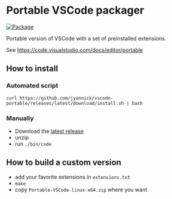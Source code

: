 # Portable VSCode packager

[![Package](https://github.com/jyannick/vscode-portable/actions/workflows/package.yml/badge.svg)](https://github.com/jyannick/vscode-portable/actions/workflows/package.yml)

Portable version of VSCode with a set of preinstalled extensions.

See https://code.visualstudio.com/docs/editor/portable

## How to install

### Automated script

`curl https://github.com/jyannick/vscode-portable/releases/latest/download/install.sh | bash`

### Manually

- Download the [latest release](https://github.com/jyannick/vscode-portable/releases/latest)
- unzip
- run `./bin/code`

## How to build a custom version

- add your favorite extensions in `extensions.txt`
- `make`
- copy `Portable-VSCode-linux-x64.zip` where you want